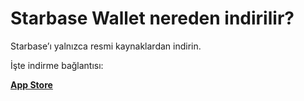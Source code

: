 # Starbase Wallet nereden indirilir?

Starbase’ı yalnızca resmi kaynaklardan indirin.

İşte indirme bağlantısı:

[**App Store**](https://apps.apple.com/app/bank-bitcoin-wallet/id1447619907)
